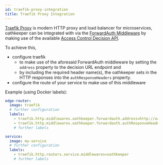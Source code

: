 ```yaml
---
id: traefik-proxy-integration
title: Traefik Proxy Integration
---
```


[Traefik Proxy](https://doc.traefik.io/traefik/) is modern HTTP proxy and load balancer for microservices, oathkeeper can be
integrated with via the [ForwardAuth Middleware](https://doc.traefik.io/traefik/middlewares/http/forwardauth/) by making use of
the available [Access Control Decision API](../index.md#access-control-decision-api).

To achieve this,

- configure traefik
  - to make use of the aforesaid ForwardAuth middleware by setting the `address` property to the decision URL endpoint and
  - by including the required header name(s), the oathkeeper sets in the HTTP responses into the `authResponseHeaders` property.
- configure the route of your service to make use of this middleware

Example (using Docker labels):

```.yaml
edge-router:
  image: traefik
  # further configuration
  labels:
    - traefik.http.middlewares.oathkeeper.forwardauth.address=http://oathkeeper:4456/decisions
    - traefik.http.middlewares.oathkeeper.forwardauth.authResponseHeaders=X-Id-Token,Authorization
    # further labels

service:
  image: my-service
  # further configuration
  labels:
    - traefik.http.routers.service.middlewares=oathkeeper
    # further labels
```
